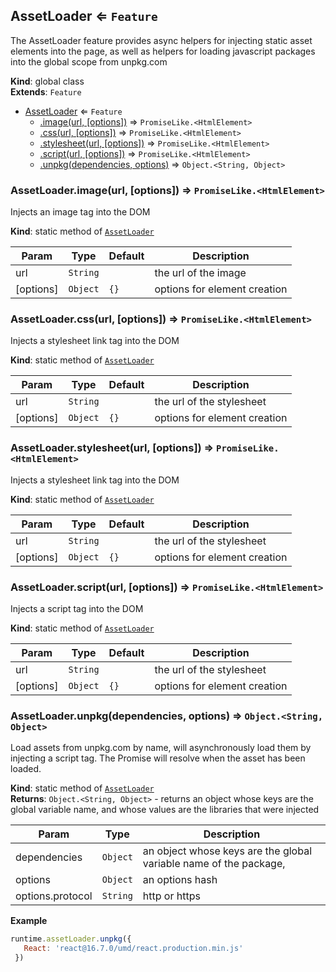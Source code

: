 <a name="AssetLoader"></a>

## AssetLoader ⇐ <code>Feature</code>
The AssetLoader feature provides async helpers for injecting static asset elements into the page,
as well as helpers for loading javascript packages into the global scope from unpkg.com

**Kind**: global class  
**Extends**: <code>Feature</code>  

* [AssetLoader](#AssetLoader) ⇐ <code>Feature</code>
    * [.image(url, [options])](#AssetLoader.image) ⇒ <code>PromiseLike.&lt;HtmlElement&gt;</code>
    * [.css(url, [options])](#AssetLoader.css) ⇒ <code>PromiseLike.&lt;HtmlElement&gt;</code>
    * [.stylesheet(url, [options])](#AssetLoader.stylesheet) ⇒ <code>PromiseLike.&lt;HtmlElement&gt;</code>
    * [.script(url, [options])](#AssetLoader.script) ⇒ <code>PromiseLike.&lt;HtmlElement&gt;</code>
    * [.unpkg(dependencies, options)](#AssetLoader.unpkg) ⇒ <code>Object.&lt;String, Object&gt;</code>

<a name="AssetLoader.image"></a>

### AssetLoader.image(url, [options]) ⇒ <code>PromiseLike.&lt;HtmlElement&gt;</code>
Injects an image tag into the DOM

**Kind**: static method of [<code>AssetLoader</code>](#AssetLoader)  

| Param | Type | Default | Description |
| --- | --- | --- | --- |
| url | <code>String</code> |  | the url of the image |
| [options] | <code>Object</code> | <code>{}</code> | options for element creation |

<a name="AssetLoader.css"></a>

### AssetLoader.css(url, [options]) ⇒ <code>PromiseLike.&lt;HtmlElement&gt;</code>
Injects a stylesheet link tag into the DOM

**Kind**: static method of [<code>AssetLoader</code>](#AssetLoader)  

| Param | Type | Default | Description |
| --- | --- | --- | --- |
| url | <code>String</code> |  | the url of the stylesheet |
| [options] | <code>Object</code> | <code>{}</code> | options for element creation |

<a name="AssetLoader.stylesheet"></a>

### AssetLoader.stylesheet(url, [options]) ⇒ <code>PromiseLike.&lt;HtmlElement&gt;</code>
Injects a stylesheet link tag into the DOM

**Kind**: static method of [<code>AssetLoader</code>](#AssetLoader)  

| Param | Type | Default | Description |
| --- | --- | --- | --- |
| url | <code>String</code> |  | the url of the stylesheet |
| [options] | <code>Object</code> | <code>{}</code> | options for element creation |

<a name="AssetLoader.script"></a>

### AssetLoader.script(url, [options]) ⇒ <code>PromiseLike.&lt;HtmlElement&gt;</code>
Injects a script tag into the DOM

**Kind**: static method of [<code>AssetLoader</code>](#AssetLoader)  

| Param | Type | Default | Description |
| --- | --- | --- | --- |
| url | <code>String</code> |  | the url of the stylesheet |
| [options] | <code>Object</code> | <code>{}</code> | options for element creation |

<a name="AssetLoader.unpkg"></a>

### AssetLoader.unpkg(dependencies, options) ⇒ <code>Object.&lt;String, Object&gt;</code>
Load assets from unpkg.com by name, will asynchronously load them
by injecting a script tag.  The Promise will resolve when the asset
has been loaded.

**Kind**: static method of [<code>AssetLoader</code>](#AssetLoader)  
**Returns**: <code>Object.&lt;String, Object&gt;</code> - returns an object whose keys are the global variable name, and whose values are the libraries that were injected  

| Param | Type | Description |
| --- | --- | --- |
| dependencies | <code>Object</code> | an object whose keys are the global variable name of the package, |
| options | <code>Object</code> | an options hash |
| options.protocol | <code>String</code> | http or https |

**Example**  
```js
runtime.assetLoader.unpkg({
   React: 'react@16.7.0/umd/react.production.min.js'
 })
```